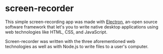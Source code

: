 # screen-recorder

This simple screen-recording app was made with [Electron](https://www.electronjs.org/), an-open source software framework that let's you to write native desktop applications using web technologies like HTML, CSS, and JavaScript.

Screen-recorder was written with the three aforementioned web technologies as well as with Node.js to write files to a user's computer.
